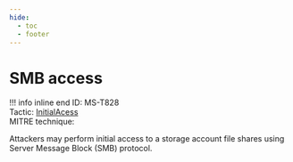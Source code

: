 ```yaml
---
hide:
  - toc
  - footer
---
```


# SMB access

!!! info inline end
    ID: MS-T828<br>
    Tactic: [InitialAcess](../tactics/InitialAccess/index.md) <br>
    MITRE technique:

Attackers may perform initial access to a storage account file shares using Server Message Block (SMB) protocol.
